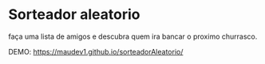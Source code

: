 <h1>Sorteador aleatorio</h1>

faça uma lista de amigos e descubra quem ira bancar o proximo churrasco.

DEMO: https://maudev1.github.io/sorteadorAleatorio/
